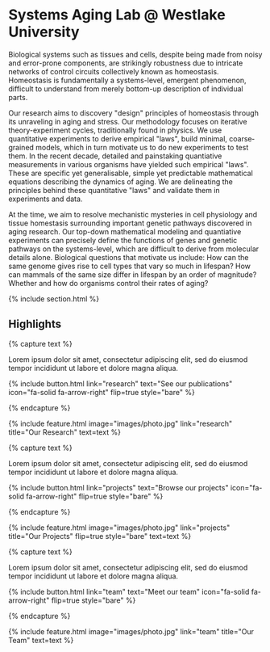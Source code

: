 ---
---

# Systems Aging Lab @ Westlake University

Biological systems such as tissues and cells, despite being made from noisy and error-prone components, are strikingly robustness due to intricate networks of control circuits collectively known as homeostasis. Homeostasis is fundamentally a systems-level, emergent phenomenon, difficult to understand from merely bottom-up description of individual parts. 

Our research aims to discovery "design" principles of homeostasis through its unraveling in aging and stress. Our methodology focuses on iterative theory-experiment cycles, traditionally found in physics. We use quantitative experiments to derive empirical "laws", build minimal, coarse‐grained models, which in turn motivate us to do new experiments to test them. In the recent decade, detailed and painstaking quantiative measurements in various organisms have yielded such empirical "laws". These are specific yet generalisable, simple yet predictable mathematical equations describing the dynamics of aging. We are delineating the principles behind these quantitative "laws" and validate them in experiments and data.

At the time, we aim to resolve mechanistic mysteries in cell physiology and tissue homestasis surrounding important genetic pathways discovered in aging research. Our top-down mathematical modeling and quantiative experiments can precisely define the functions of genes and genetic pathways on the systems-level, which are difficult to derive from molecular details alone. Biological questions that motivate us include: How can the same genome gives rise to cell types that vary so much in lifespan? How can mammals of the same size differ in lifespan by an order of magnitude? Whether and how do organisms control their rates of aging? 


{% include section.html %}

## Highlights

{% capture text %}

Lorem ipsum dolor sit amet, consectetur adipiscing elit, sed do eiusmod tempor incididunt ut labore et dolore magna aliqua.

{%
  include button.html
  link="research"
  text="See our publications"
  icon="fa-solid fa-arrow-right"
  flip=true
  style="bare"
%}

{% endcapture %}

{%
  include feature.html
  image="images/photo.jpg"
  link="research"
  title="Our Research"
  text=text
%}

{% capture text %}

Lorem ipsum dolor sit amet, consectetur adipiscing elit, sed do eiusmod tempor incididunt ut labore et dolore magna aliqua.

{%
  include button.html
  link="projects"
  text="Browse our projects"
  icon="fa-solid fa-arrow-right"
  flip=true
  style="bare"
%}

{% endcapture %}

{%
  include feature.html
  image="images/photo.jpg"
  link="projects"
  title="Our Projects"
  flip=true
  style="bare"
  text=text
%}

{% capture text %}

Lorem ipsum dolor sit amet, consectetur adipiscing elit, sed do eiusmod tempor incididunt ut labore et dolore magna aliqua.

{%
  include button.html
  link="team"
  text="Meet our team"
  icon="fa-solid fa-arrow-right"
  flip=true
  style="bare"
%}

{% endcapture %}

{%
  include feature.html
  image="images/photo.jpg"
  link="team"
  title="Our Team"
  text=text
%}
